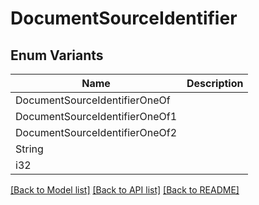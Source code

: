 # DocumentSourceIdentifier

## Enum Variants

| Name | Description |
|---- | -----|
| DocumentSourceIdentifierOneOf |  |
| DocumentSourceIdentifierOneOf1 |  |
| DocumentSourceIdentifierOneOf2 |  |
| String |  |
| i32 |  |

[[Back to Model list]](../README.md#documentation-for-models) [[Back to API list]](../README.md#documentation-for-api-endpoints) [[Back to README]](../README.md)


